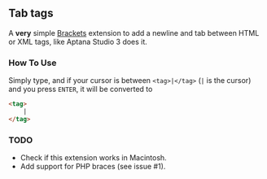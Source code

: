 ## Tab tags

A **very** simple [Brackets](http://brackets.io) extension to add a newline and tab between HTML or XML tags, like Aptana Studio 3 does it.

### How To Use
Simply type, and if your cursor is between `<tag>|</tag>` (`|` is the cursor) and you press `ENTER`, it will be converted to
```html
<tag>
    |
</tag>
```

### TODO
* Check if this extension works in Macintosh.
* Add support for PHP braces (see issue #1).

